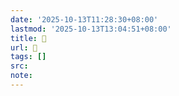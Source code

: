 ```yaml
---
date: '2025-10-13T11:28:30+08:00'
lastmod: '2025-10-13T13:04:51+08:00'
title: 󰝗
url: 󰝗
tags: []
src:
note:
---
```

